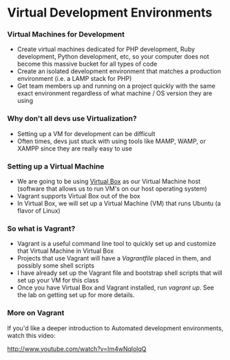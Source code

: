 Virtual Development Environments
================================

### Virtual Machines for Development

* Create virtual machines dedicated for PHP development, Ruby development, Python development, etc, so your computer does not become this massive bucket for all types of code
* Create an isolated development environment that matches a production environment (i.e. a LAMP stack for PHP)
* Get team members up and running on a project quickly with the same exact environment regardless of what machine / OS version they are using

### Why don't all devs use Virtualization?

* Setting up a VM for development can be difficult
* Often times, devs just stuck with using tools like MAMP, WAMP, or XAMPP since they are really easy to use

### Setting up a Virtual Machine

* We are going to be using [Virtual Box](https://www.virtualbox.org/) as our Virtual Machine host (software that allows us to run VM's on our host operating system)
* Vagrant supports Virtual Box out of the box
* In Virtual Box, we will set up a Virtual Machine (VM) that runs Ubuntu (a flavor of Linux)

### So what is Vagrant?

* Vagrant is a useful command line tool to quickly set up and customize that Virtual Machine in Virtual Box
* Projects that use Vagrant will have a _Vagrantfile_ placed in them, and possibly some shell scripts
* I have already set up the Vagrant file and bootstrap shell scripts that will set up your VM for this class
* Once you have Virtual Box and Vagrant installed, run _vagrant up_. See the lab on getting set up for more details.

### More on Vagrant

If you'd like a deeper introduction to Automated development environments, watch this video:

http://www.youtube.com/watch?v=Im4wNqlolqQ